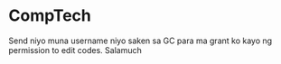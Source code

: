 # CompTech
Send niyo muna username niyo saken sa GC para ma grant ko kayo ng permission to edit codes. Salamuch
